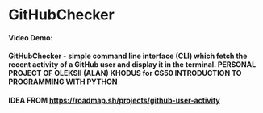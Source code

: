 # GitHubChecker
#### Video Demo: <URL HERE> ####

#### GitHubChecker - simple command line interface (CLI) which fetch the recent activity of a GitHub user and display it in the terminal. PERSONAL PROJECT OF OLEKSII (ALAN) KHODUS for CS50 INTRODUCTION TO PROGRAMMING WITH PYTHON ####

#### IDEA FROM https://roadmap.sh/projects/github-user-activity ####